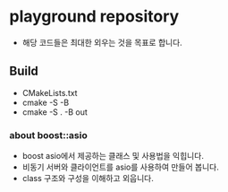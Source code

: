 # playground repository
* 해당 코드들은 최대한 외우는 것을 목표로 합니다.

## Build
* CMakeLists.txt
* cmake -S <path-to-source> -B <path-to-build>
* cmake -S . -B out

### about boost::asio
- boost asio에서 제공하는 클래스 및 사용법을 익힙니다.
- 비동기 서버와 클라이언트를 asio를 사용하여 만들어 봅니다.
- class 구조와 구성을 이해하고 외웁니다.
